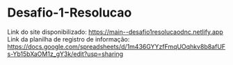 # Desafio-1-Resolucao
Link do site disponibilizado: https://main--desafio1resolucaodnc.netlify.app
<br>  Link da planilha de registro de informação: https://docs.google.com/spreadsheets/d/1m436GYYzfFmqUOqhkv8b8afUFs-Yb15bXaOM1z_gY3k/edit?usp=sharing
